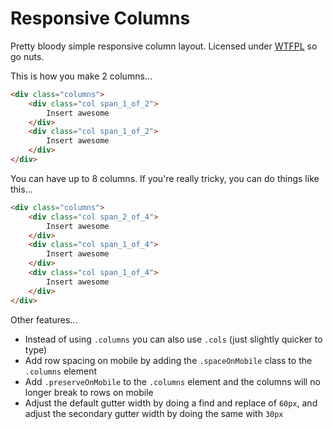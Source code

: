 Responsive Columns
=========
Pretty bloody simple responsive column layout. Licensed under [WTFPL](http://www.wtfpl.net) so go nuts.

This is how you make 2 columns...

```html
<div class="columns">
	<div class="col span_1_of_2">
		Insert awesome
	</div>
	<div class="col span_1_of_2">
		Insert awesome
	</div>
</div>
```

You can have up to 8 columns. If you're really tricky, you can do things like this...

```html
<div class="columns">
	<div class="col span_2_of_4">
		Insert awesome
	</div>
	<div class="col span_1_of_4">
		Insert awesome
	</div>
	<div class="col span_1_of_4">
		Insert awesome
	</div>
</div>
```

Other features...
- Instead of using `.columns` you can also use `.cols` (just slightly quicker to type)
- Add row spacing on mobile by adding the `.spaceOnMobile` class to the `.columns` element
- Add `.preserveOnMobile` to the `.columns` element and the columns will no longer break to rows on mobile
- Adjust the default gutter width by doing a find and replace of `60px`, and adjust the secondary gutter width by doing the same with `30px`
